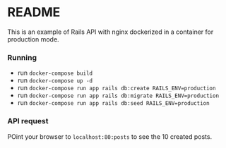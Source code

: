 # README

This is an example of Rails API with nginx dockerized in a container for production mode.

### Running

- run `docker-compose build`
- run `docker-compose up -d`
- run `docker-compose run app rails db:create RAILS_ENV=production`
- run `docker-compose run app rails db:migrate RAILS_ENV=production`
- run `docker-compose run app rails db:seed RAILS_ENV=production`

### API request

POint your browser to `localhost:80:posts` to see the 10 created posts.
